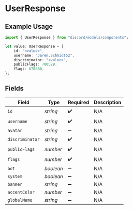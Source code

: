 # UserResponse

## Example Usage

```typescript
import { UserResponse } from "discord/models/components";

let value: UserResponse = {
    id: "<value>",
    username: "Jaren.Schmidt52",
    discriminator: "<value>",
    publicFlags: 780529,
    flags: 678880,
};
```

## Fields

| Field              | Type               | Required           | Description        |
| ------------------ | ------------------ | ------------------ | ------------------ |
| `id`               | *string*           | :heavy_check_mark: | N/A                |
| `username`         | *string*           | :heavy_check_mark: | N/A                |
| `avatar`           | *string*           | :heavy_minus_sign: | N/A                |
| `discriminator`    | *string*           | :heavy_check_mark: | N/A                |
| `publicFlags`      | *number*           | :heavy_check_mark: | N/A                |
| `flags`            | *number*           | :heavy_check_mark: | N/A                |
| `bot`              | *boolean*          | :heavy_minus_sign: | N/A                |
| `system`           | *boolean*          | :heavy_minus_sign: | N/A                |
| `banner`           | *string*           | :heavy_minus_sign: | N/A                |
| `accentColor`      | *number*           | :heavy_minus_sign: | N/A                |
| `globalName`       | *string*           | :heavy_minus_sign: | N/A                |